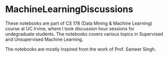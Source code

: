 # MachineLearningDiscussions

These notebooks are part of CS 178 (Data Mining & Machine Learning) course at UC Irvine, where I took discussion hour sessions for undegraduate students. The notebooks covers various topics in Supervised and Unsupervised Machine Learning.

The notebooks are mostly inspired from the work of Prof. Sameer Singh.
